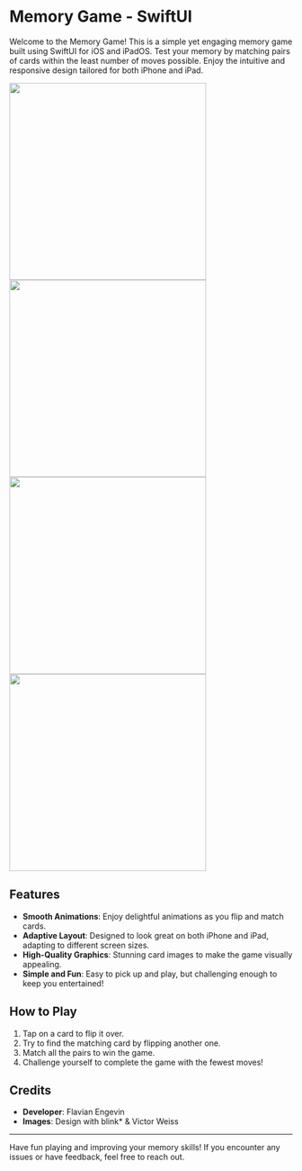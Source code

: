 # Memory Game - SwiftUI

Welcome to the Memory Game! This is a simple yet engaging memory game built using SwiftUI for iOS and iPadOS. Test your memory by matching pairs of cards within the least number of moves possible. Enjoy the intuitive and responsive design tailored for both iPhone and iPad.

<img height="350" src="https://github.com/user-attachments/assets/5987e76e-075b-4fa0-8d3a-2aaa7dee47c0" />
<img height="350" src="https://github.com/user-attachments/assets/dd204502-c2f8-4dcd-bb83-8fd9012e50c6" />
<img height="350" src="https://github.com/user-attachments/assets/b3e6aada-e7a1-427b-ba9b-4812bf7fa0da" />
<img height="350" src="https://github.com/user-attachments/assets/cbc4abcb-4671-4e1a-a4ab-9e602a7b1c02" />

## Features
- **Smooth Animations**: Enjoy delightful animations as you flip and match cards.
- **Adaptive Layout**: Designed to look great on both iPhone and iPad, adapting to different screen sizes.
- **High-Quality Graphics**: Stunning card images to make the game visually appealing.
- **Simple and Fun**: Easy to pick up and play, but challenging enough to keep you entertained!

## How to Play
1. Tap on a card to flip it over.
2. Try to find the matching card by flipping another one.
3. Match all the pairs to win the game.
4. Challenge yourself to complete the game with the fewest moves!

## Credits
- **Developer**: Flavian Engevin
- **Images**: Design with blink\* & Victor Weiss

---

Have fun playing and improving your memory skills! If you encounter any issues or have feedback, feel free to reach out.
